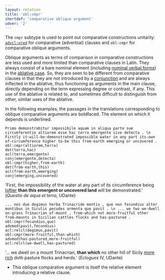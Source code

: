 ```yaml
---
layout: relation
title: 'obl:cmpr'
shortdef: 'comparative oblique argument'
udver: '2'
---
```


The `cmpr` subtype is used to point out comparative constructions unitarily: [`advcl:pred`](la-dep/advcl-pred) for comparative (adverbial) clauses and `obl:cmpr` for comparative oblique arguments.

Oblique arguments as terms of comparison in comparative constructions are less used and more limited than comparative clauses in Latin. They always consist of a bare nominal element (including [nominal verbal forms](la-feat/VerbForm)) in the [ablative case](la-feat/Case). So, they are seen to be different from comparative clauses in that they are not introduced by a [conjunction](la-pos/SSCONJ) and are always inflected in the ablative, thus functioning as arguments in the main clause, directly depending on the term expressing degree or contrast, if any. This use of the ablative is related to, and sometimes difficult to distinguish from other, similar uses of the ablative.  

In the following examples, the passages in the translations corresponding to oblique comparative arguments are boldfaced. The element on which it depends is underlined.

~~~ sdparse
Primo demonstrabitur impossibile aquam in aliqua parte sue circumferentie altiorem esse hac terra emergente sive detecta . \n Firstly it-will-be-demonstrated impossible water in any part its-own of-circumference higher to-be this from-earth emerging or uncovered .
obl:cmpr(altiorem,terra)
det(terra,hac)
acl(terra,emergente)
conj(emergente,detecta)
obl:cmpr(higher,from-earth)
det(from-earth,this)
acl(from-earth,emerging)
conj(emerging,uncovered)
~~~

'First, the impossibility of the water at any part of its circumference being <u>loftier</u> **than this emergent or uncovered land** will be demonstrated.' (*Questio de aqua et terra*, UDante)

~~~ sdparse
... nos duo degimus herba Trinacride montis , quo non fecundius alter montibus in Siculis pecudes armenta que pavit . \n ... we two we-dwell on-grass Trinacrian of-mount , from-which not more-fruitful other from-mounts in Sicilian cattles flocks and has-pastured .
obl:cmpr(fecundius,quo)
advmod(pavit,fecundius)
acl:relcl(degimus,pavit)
obl:cmpr(more-fruitful,than-which)
advmod(has-pastured,more-fruitful)
acl:relcl(we-dwell,has-pastured)
~~~

'... we dwell on a mount Trinacrian, **than which** no other hill of Sicily <u>more rich</u> doth pasture flocks and herds.' (*Eclogues* IV, UDante)

* This oblique comparative argument is itself the relative element introducing a relative clause. 


<!-- Interlanguage links updated Ne 5. května 2024, 18:21:37 CEST -->

